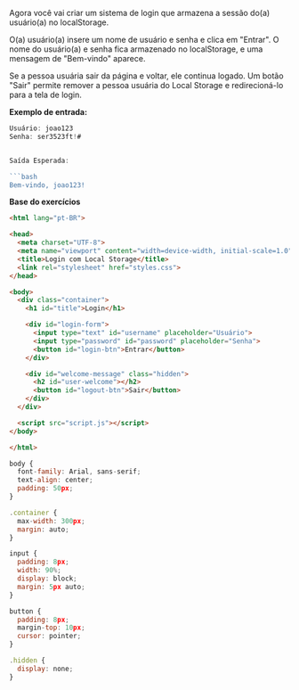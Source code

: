 Agora você vai criar um sistema de login que armazena a sessão do(a) usuário(a) no localStorage.

O(a) usuário(a) insere um nome de usuário e senha e clica em "Entrar". O nome do usuário(a) e senha fica armazenado no localStorage, e uma mensagem de "Bem-vindo" aparece.

Se a pessoa usuária sair da página e voltar, ele continua logado. Um botão "Sair" permite remover a pessoa usuária do Local Storage e redirecioná-lo para a tela de login.

**Exemplo de entrada:**

```js
Usuário: joao123
Senha: ser3523ft!#


Saída Esperada:

```bash
Bem-vindo, joao123!
```

**Base do exercícios**

```html
<html lang="pt-BR">

<head>
  <meta charset="UTF-8">
  <meta name="viewport" content="width=device-width, initial-scale=1.0">
  <title>Login com Local Storage</title>
  <link rel="stylesheet" href="styles.css">
</head>

<body>
  <div class="container">
    <h1 id="title">Login</h1>

    <div id="login-form">
      <input type="text" id="username" placeholder="Usuário">
      <input type="password" id="password" placeholder="Senha">
      <button id="login-btn">Entrar</button>
    </div>

    <div id="welcome-message" class="hidden">
      <h2 id="user-welcome"></h2>
      <button id="logout-btn">Sair</button>
    </div>
  </div>

  <script src="script.js"></script>
</body>

</html>
```

```js
body {
  font-family: Arial, sans-serif;
  text-align: center;
  padding: 50px;
}

.container {
  max-width: 300px;
  margin: auto;
}

input {
  padding: 8px;
  width: 90%;
  display: block;
  margin: 5px auto;
}

button {
  padding: 8px;
  margin-top: 10px;
  cursor: pointer;
}

.hidden {
  display: none;
}

```
